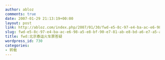 ```yaml
---
author: abloz
comments: true
date: 2007-01-29 21:13:19+00:00
layout: post
link: http://abloz.com/index.php/2007/01/30/fwd-e5-8c-97-e4-ba-ac-e6-98-a5-e8-bf-90-e7-81-ab-e8-bd-a6-e7-a5-a8-e7-ad-94-e7-96-91/
slug: fwd-e5-8c-97-e4-ba-ac-e6-98-a5-e8-bf-90-e7-81-ab-e8-bd-a6-e7-a5-a8-e7-ad-94-e7-96-91
title: fwd:北京春运火车票答疑
wordpress_id: 730
categories:
- 转载
---
```



